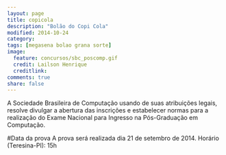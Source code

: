 ```yaml
---
layout: page
title: copicola
description: "Bolão do Copi Cola"
modified: 2014-10-24
category: 
tags: [megasena bolao grana sorte]
image:
  feature: concursos/sbc_poscomp.gif
  credit: Lailson Henrique
  creditlink: 
comments: true
share: false
---
```


<p>A Sociedade Brasileira de Computação usando de suas atribuições legais, resolve divulgar a abertura das inscrições e estabelecer normas para a realização do Exame Nacional para Ingresso na Pós-Graduação em Computação. </p>

#Data da prova
A prova será realizada dia 21 de setembro de 2014.
Horário (Teresina-PI): 15h






